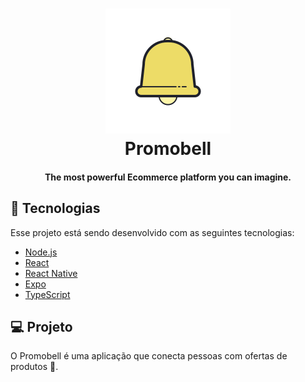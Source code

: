 <div align = "center">
  <p>
    <h1>
      <a href="https://github.com/joaofv/Promobell">
        <img src="https://github.com/joaofv/Promobell/blob/main/Images%20/logo_bell.png"/>
      </a>
      <br />
      Promobell
    </h1>
    <h4>The most powerful Ecommerce platform you can imagine.</h4>
  </p>
</div>

## 🚀 Tecnologias

Esse projeto está sendo desenvolvido com as seguintes tecnologias:

- [Node.js](https://nodejs.org/en/)
- [React](https://reactjs.org)
- [React Native](https://facebook.github.io/react-native/)
- [Expo](https://expo.io/)
- [TypeScript](https://www.typescriptlang.org/)

## 💻 Projeto

O Promobell é uma aplicação que conecta pessoas com ofertas de produtos 💜.
